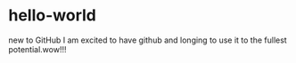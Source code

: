 # hello-world
new to GitHub
I am excited to have github and longing to use it to the fullest potential.wow!!!
